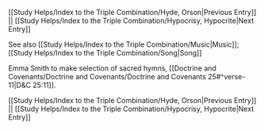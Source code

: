 [[Study Helps/Index to the Triple Combination/Hyde, Orson|Previous Entry]]  ||  [[Study Helps/Index to the Triple Combination/Hypocrisy, Hypocrite|Next Entry]]

 See also [[Study Helps/Index to the Triple Combination/Music|Music]]; [[Study Helps/Index to the Triple Combination/Song|Song]]

 Emma Smith to make selection of sacred hymns, [[Doctrine and Covenants/Doctrine and Covenants/Doctrine and Covenants 25#^verse-11|D&C 25:11]].

[[Study Helps/Index to the Triple Combination/Hyde, Orson|Previous Entry]]  ||  [[Study Helps/Index to the Triple Combination/Hypocrisy, Hypocrite|Next Entry]]